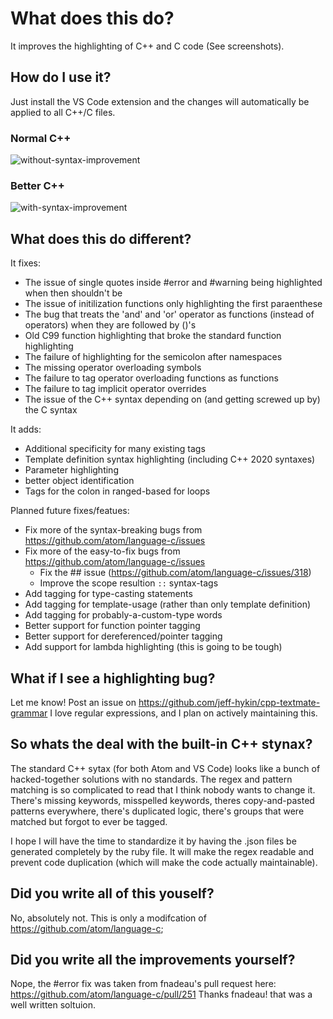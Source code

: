 # What does this do?
It improves the highlighting of C++ and C code (See screenshots). 

## How do I use it?
Just install the VS Code extension and the changes will automatically be applied to all C++/C files.

### Normal C++
![without-syntax-improvement](https://user-images.githubusercontent.com/17692058/52240797-8d75ef80-2897-11e9-97b6-f94af43d9fb7.png)
### Better C++
![with-syntax-improvement](https://user-images.githubusercontent.com/17692058/52240803-8fd84980-2897-11e9-987c-9c71c19d52fa.png)

## What does this do different?
It fixes:
- The issue of single quotes inside #error and #warning being highlighted when then shouldn't be 
- The issue of initilization functions only highlighting the first paraenthese
- The bug that treats the 'and' and 'or' operator as functions (instead of operators) when they are followed by ()'s
- Old C99 function highlighting that broke the standard function highlighting
- The failure of highlighting for the semicolon after namespaces
- The missing operator overloading symbols
- The failure to tag operator overloading functions as functions
- The failure to tag implicit operator overrides
- The issue of the C++ syntax depending on (and getting screwed up by) the C syntax

It adds:
- Additional specificity for many existing tags
- Template definition syntax highlighting (including C++ 2020 syntaxes)
- Parameter highlighting
- better object identification
- Tags for the colon in ranged-based for loops

Planned future fixes/featues:
- Fix more of the syntax-breaking bugs from https://github.com/atom/language-c/issues
- Fix more of the easy-to-fix bugs from https://github.com/atom/language-c/issues
  - Fix the ## issue (https://github.com/atom/language-c/issues/318)
  - Improve the scope resultion `::` syntax-tags
- Add tagging for type-casting statements
- Add tagging for template-usage (rather than only template definition)
- Add tagging for probably-a-custom-type words
- Better support for function pointer tagging
- Better support for dereferenced/pointer tagging
- Add support for lambda highlighting (this is going to be tough)

## What if I see a highlighting bug?
Let me know! Post an issue on https://github.com/jeff-hykin/cpp-textmate-grammar
I love regular expressions, and I plan on actively maintaining this.

## So whats the deal with the built-in C++ stynax?
The standard C++ sytax (for both Atom and VS Code) looks like a bunch of hacked-together solutions with no standards. The regex and pattern matching is so complicated to read that I think nobody wants to change it. There's missing keywords, misspelled keywords, theres copy-and-pasted patterns everywhere, there's duplicated logic, there's groups that were matched but forgot to ever be tagged.

I hope I will have the time to standardize it by having the .json files be generated completely by the ruby file. It will make the regex readable and prevent code duplication (which will make the code actually maintainable).

## Did you write all of this youself?
No, absolutely not. This is only a modifcation of https://github.com/atom/language-c;

## Did you write all the improvements yourself?
Nope, the #error fix was taken from fnadeau's pull request here: https://github.com/atom/language-c/pull/251
Thanks fnadeau! that was a well written soltuion.
